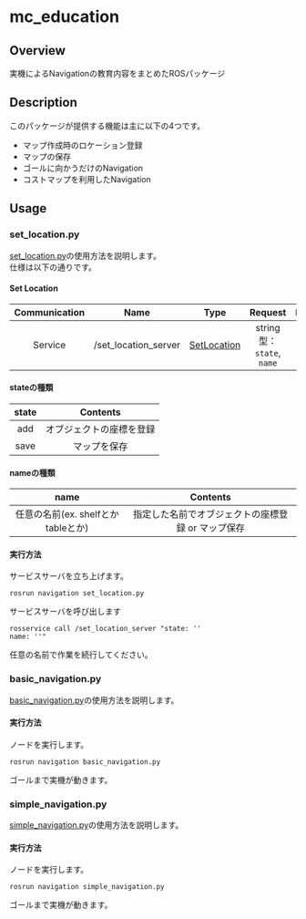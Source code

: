 # mc_education

## Overview
実機によるNavigationの教育内容をまとめたROSパッケージ

## Description
このパッケージが提供する機能は主に以下の4つです。
* マップ作成時のロケーション登録
* マップの保存
* ゴールに向かうだけのNavigation
* コストマップを利用したNavigation

## Usage
### set_location.py
[set_location.py](src/set_location.py)の使用方法を説明します。 </br>
仕様は以下の通りです。
#### Set Location
|Communication|Name|Type|Request|Result|
| :---: | :---: | :---: | :---: | :---: |
| Service | /set_location_server | [SetLocation](srv/SetLocation.srv) | string型： `state`, `name` | bool型： `result` |

#### stateの種類
|state|Contents|
| :---: | :---: |
| add | オブジェクトの座標を登録 |
| save | マップを保存 |

#### nameの種類
|name|Contents|
| :---: | :---: |
| 任意の名前(ex. shelfとかtableとか) | 指定した名前でオブジェクトの座標登録 or マップ保存 |

#### 実行方法
サービスサーバを立ち上げます。
```
rosrun navigation set_location.py
```

サービスサーバを呼び出します
```
rosservice call /set_location_server "state: ''
name: ''"
```
任意の名前で作業を続行してください。
</br>

### basic_navigation.py
[basic_navigation.py](src/basic_navigation.py)の使用方法を説明します。
#### 実行方法
ノードを実行します。
```
rosrun navigation basic_navigation.py
```
ゴールまで実機が動きます。
</br>

### simple_navigation.py
[simple_navigation.py](src/simple_navigation.py)の使用方法を説明します。
#### 実行方法
ノードを実行します。
```
rosrun navigation simple_navigation.py
```
ゴールまで実機が動きます。
